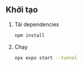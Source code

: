 ## Khởi tạo 
1. Tải dependencies

   ```bash
   npm install
   ```

2. Chạy

   ```bash
   npx expo start --tunnel
   ```

